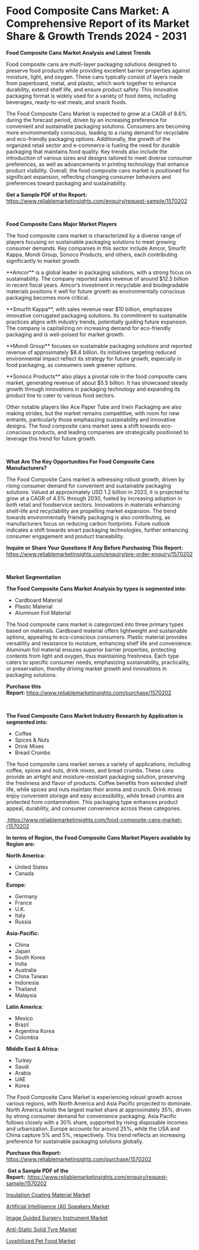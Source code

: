 <p><h1>Food Composite Cans Market: A Comprehensive Report of its Market Share & Growth Trends 2024 - 2031</h1></p><p><strong>Food Composite Cans Market Analysis and Latest Trends</strong></p>
<p><p>Food composite cans are multi-layer packaging solutions designed to preserve food products while providing excellent barrier properties against moisture, light, and oxygen. These cans typically consist of layers made from paperboard, metal, and plastic, which work together to enhance durability, extend shelf life, and ensure product safety. This innovative packaging format is widely used for a variety of food items, including beverages, ready-to-eat meals, and snack foods.</p><p>The Food Composite Cans Market is expected to grow at a CAGR of 8.6% during the forecast period, driven by an increasing preference for convenient and sustainable packaging solutions. Consumers are becoming more environmentally conscious, leading to a rising demand for recyclable and eco-friendly packaging options. Additionally, the growth of the organized retail sector and e-commerce is fueling the need for durable packaging that maintains food quality. Key trends also include the introduction of various sizes and designs tailored to meet diverse consumer preferences, as well as advancements in printing technology that enhance product visibility. Overall, the food composite cans market is positioned for significant expansion, reflecting changing consumer behaviors and preferences toward packaging and sustainability.</p></p>
<p><strong>Get a Sample PDF of the Report:&nbsp;</strong> <a href="https://www.reliablemarketinsights.com/enquiry/request-sample/1570202?utm_campaign=1400&utm_medium=2&utm_source=Github&utm_content=ia&utm_term=14102024&utm_id=food-composite-cans">https://www.reliablemarketinsights.com/enquiry/request-sample/1570202</a></p>
<p>&nbsp;</p>
<p><strong>Food Composite Cans Major Market Players</strong></p>
<p><p>The food composite cans market is characterized by a diverse range of players focusing on sustainable packaging solutions to meet growing consumer demands. Key companies in this sector include Amcor, Smurfit Kappa, Mondi Group, Sonoco Products, and others, each contributing significantly to market growth.</p><p>**Amcor** is a global leader in packaging solutions, with a strong focus on sustainability. The company reported sales revenue of around $12.5 billion in recent fiscal years. Amcor’s investment in recyclable and biodegradable materials positions it well for future growth as environmentally conscious packaging becomes more critical.</p><p>**Smurfit Kappa**, with sales revenue near $10 billion, emphasizes innovative corrugated packaging solutions. Its commitment to sustainable practices aligns with industry trends, potentially guiding future expansion. The company is capitalizing on increasing demand for eco-friendly packaging and is well-poised for market growth.</p><p>**Mondi Group** focuses on sustainable packaging solutions and reported revenue of approximately $8.4 billion. Its initiatives targeting reduced environmental impact reflect its strategy for future growth, especially in food packaging, as consumers seek greener options. </p><p>**Sonoco Products** also plays a pivotal role in the food composite cans market, generating revenue of about $5.5 billion. It has showcased steady growth through innovations in packaging technology and expanding its product line to cater to various food sectors.</p><p>Other notable players like Ace Paper Tube and Irwin Packaging are also making strides, but the market remains competitive, with room for new entrants, particularly those emphasizing sustainability and innovative designs. The food composite cans market sees a shift towards eco-conscious products, and leading companies are strategically positioned to leverage this trend for future growth.</p></p>
<p>&nbsp;</p>
<p><strong>What Are The Key Opportunities For Food Composite Cans Manufacturers?</strong></p>
<p><p>The Food Composite Cans market is witnessing robust growth, driven by rising consumer demand for convenient and sustainable packaging solutions. Valued at approximately USD 1.2 billion in 2023, it is projected to grow at a CAGR of 4.5% through 2030, fueled by increasing adoption in both retail and foodservice sectors. Innovations in materials enhancing shelf-life and recyclability are propelling market expansion. The trend towards environmentally friendly packaging is also contributing, as manufacturers focus on reducing carbon footprints. Future outlook indicates a shift towards smart packaging technologies, further enhancing consumer engagement and product traceability.</p></p>
<p><strong>Inquire or Share Your Questions If Any Before Purchasing This Report:</strong> <a href="https://www.reliablemarketinsights.com/enquiry/pre-order-enquiry/1570202?utm_campaign=1400&utm_medium=2&utm_source=Github&utm_content=ia&utm_term=14102024&utm_id=food-composite-cans">https://www.reliablemarketinsights.com/enquiry/pre-order-enquiry/1570202</a></p>
<p>&nbsp;</p>
<p><strong>Market Segmentation</strong></p>
<p><strong>The Food Composite Cans Market Analysis by types is segmented into:</strong></p>
<p><ul><li>Cardboard Material</li><li>Plastic Material</li><li>Aluminum Foil Material</li></ul></p>
<p><p>The food composite cans market is categorized into three primary types based on materials. Cardboard material offers lightweight and sustainable options, appealing to eco-conscious consumers. Plastic material provides versatility and resistance to moisture, enhancing shelf life and convenience. Aluminum foil material ensures superior barrier properties, protecting contents from light and oxygen, thus maintaining freshness. Each type caters to specific consumer needs, emphasizing sustainability, practicality, or preservation, thereby driving market growth and innovations in packaging solutions.</p></p>
<p><strong>Purchase this Report:&nbsp;</strong><a href="https://www.reliablemarketinsights.com/purchase/1570202?utm_campaign=1400&utm_medium=2&utm_source=Github&utm_content=ia&utm_term=14102024&utm_id=food-composite-cans">https://www.reliablemarketinsights.com/purchase/1570202</a></p>
<p>&nbsp;</p>
<p><strong>The Food Composite Cans Market Industry Research by Application is segmented into:</strong></p>
<p><ul><li>Coffee</li><li>Spices & Nuts</li><li>Drink Mixes</li><li>Bread Crumbs</li></ul></p>
<p><p>The food composite cans market serves a variety of applications, including coffee, spices and nuts, drink mixes, and bread crumbs. These cans provide an airtight and moisture-resistant packaging solution, preserving the freshness and flavor of products. Coffee benefits from extended shelf life, while spices and nuts maintain their aroma and crunch. Drink mixes enjoy convenient storage and easy accessibility, while bread crumbs are protected from contamination. This packaging type enhances product appeal, durability, and consumer convenience across these categories.</p></p>
<p><a href="https://www.reliablemarketinsights.com/food-composite-cans-market-r1570202?utm_campaign=1400&utm_medium=2&utm_source=Github&utm_content=ia&utm_term=14102024&utm_id=food-composite-cans">&nbsp;https://www.reliablemarketinsights.com/food-composite-cans-market-r1570202</a></p>
<p><strong>In terms of Region, the Food Composite Cans Market Players available by Region are:</strong></p>
<p>
    <p> <strong> North America: </strong>
        <ul>
            <li>United States</li>
            <li>Canada</li>
        </ul>
        </p> 
    <p> <strong> Europe: </strong>
        <ul>
            <li>Germany</li>
            <li>France</li>
            <li>U.K.</li>
            <li>Italy</li>
            <li>Russia</li>
        </ul>
        </p> 
    <p> <strong> Asia-Pacific: </strong>
        <ul>
            <li>China</li>
            <li>Japan</li>
            <li>South Korea</li>
            <li>India</li>
            <li>Australia</li>
            <li>China Taiwan</li>
            <li>Indonesia</li>
            <li>Thailand</li>
            <li>Malaysia</li>
        </ul>
        </p> 
    <p> <strong> Latin America: </strong>
        <ul>
            <li>Mexico</li>
            <li>Brazil</li>
            <li>Argentina Korea</li>
            <li>Colombia</li>
        </ul>
        </p> 
    <p> <strong> Middle East & Africa: </strong>
        <ul>
            <li>Turkey</li>
            <li>Saudi</li>
            <li>Arabia</li>
            <li>UAE</li>
            <li>Korea</li>
        </ul>
    </p>
    </p>
<p><p>The Food Composite Cans Market is experiencing robust growth across various regions, with North America and Asia Pacific projected to dominate. North America holds the largest market share at approximately 35%, driven by strong consumer demand for convenience packaging. Asia Pacific follows closely with a 30% share, supported by rising disposable incomes and urbanization. Europe accounts for around 25%, while the USA and China capture 5% and 5%, respectively. This trend reflects an increasing preference for sustainable packaging solutions globally.</p></p>
<p><strong>Purchase this Report: </strong><a href="https://www.reliablemarketinsights.com/purchase/1570202?utm_campaign=1400&utm_medium=2&utm_source=Github&utm_content=ia&utm_term=14102024&utm_id=food-composite-cans">https://www.reliablemarketinsights.com/purchase/1570202</a></p>
<p>&nbsp;<strong>Get a Sample PDF of the Report:&nbsp;&nbsp;</strong><a href="https://www.reliablemarketinsights.com/enquiry/request-sample/1570202?utm_campaign=1400&utm_medium=2&utm_source=Github&utm_content=ia&utm_term=14102024&utm_id=food-composite-cans">https://www.reliablemarketinsights.com/enquiry/request-sample/1570202</a></p>
<p><strong></strong></p>
<p><p><a href="https://www.linkedin.com/pulse/competitive-intelligence-insulation-coating-material-market-jknef?utm_campaign=1400&utm_medium=2&utm_source=Github&utm_content=ia&utm_term=14102024&utm_id=food-composite-cans">Insulation Coating Material Market</a></p><p><a href="https://github.com/joannesouthgate/Market-Research-Report-List-5/blob/main/artificial-intelligence-ai-speakers-market.md?utm_campaign=1400&utm_medium=2&utm_source=Github&utm_content=ia&utm_term=14102024&utm_id=food-composite-cans">Artificial Intelligence (AI) Speakers Market</a></p><p><a href="https://www.linkedin.com/pulse/market-insights-global-image-guided-surgery-instrument-hyuqe?trk=public_post_embed_feed-article-content&utm_campaign=1400&utm_medium=2&utm_source=Github&utm_content=ia&utm_term=14102024&utm_id=food-composite-cans">Image Guided Surgery Instrument Market</a></p><p><a href="https://www.linkedin.com/pulse/strategic-insights-global-anti-static-solid-tyre-market-trends-surje?trk=public_post_embed_feed-article-content&utm_campaign=1400&utm_medium=2&utm_source=Github&utm_content=ia&utm_term=14102024&utm_id=food-composite-cans">Anti-Static Solid Tyre Market</a></p><p><a href="https://github.com/sofayahoo2023/Market-Research-Report-List-6/blob/main/lyophilized-pet-food-market.md?utm_campaign=1400&utm_medium=2&utm_source=Github&utm_content=ia&utm_term=14102024&utm_id=food-composite-cans">Lyophilized Pet Food Market</a></p></p>
